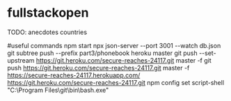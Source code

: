 # fullstackopen
TODO:
anecdotes
countries

#useful commands
npm start
npx json-server --port 3001 --watch db.json
git subtree push --prefix part3/phonebook heroku master
git push --set-upstream https://git.heroku.com/secure-reaches-24117.git master -f
git push https://git.heroku.com/secure-reaches-24117.git master -f
https://secure-reaches-24117.herokuapp.com/
https://git.heroku.com/secure-reaches-24117.git
npm config set script-shell "C:\\Program Files\\git\\bin\\bash.exe"